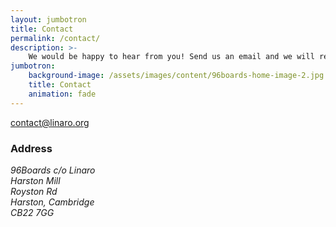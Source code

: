 ```yaml
---
layout: jumbotron
title: Contact
permalink: /contact/
description: >-
    We would be happy to hear from you! Send us an email and we will reply as soon as possible.
jumbotron:
    background-image: /assets/images/content/96boards-home-image-2.jpg
    title: Contact
    animation: fade 
---
```

<div class="row" id="content-container">
    <div class="container">
        <div class="row">
            <div class="col-xs-12 text-center">
                <a class="btn email" href="mailto:contact@linaro.org?subject=96Boards.org - {{page.url}}">
                    contact@linaro.org
                </a>
                <h3>Address</h3>
                <address>
                    96Boards c/o Linaro <br>
                    Harston Mill <br>
                    Royston Rd <br>
                    Harston, Cambridge <br>
                    CB22 7GG 
                </address>
            </div>
        </div>
    </div>
</div>
